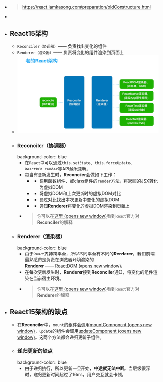 - > https://react.iamkasong.com/preparation/oldConstructure.html
-
- ## React15架构
	- `Reconciler（协调器）`—— 负责找出变化的组件
	- `Renderer（渲染器）`—— 负责将变化的组件渲染到页面上
	- ![image.png](../assets/image_1717684136749_0.png)
	- ### Reconciler（协调器）
	  background-color:: blue
		- 在`React`中可以通过`this.setState`、`this.forceUpdate`、`ReactDOM.render`等API触发更新。
		- 每当有更新发生时，**Reconciler**会做如下工作：
			- - 调用函数组件、或class组件的`render`方法，将返回的JSX转化为虚拟DOM
			- - 将虚拟DOM和上次更新时的虚拟DOM对比
			- - 通过对比找出本次更新中变化的虚拟DOM
			- - 通知**Renderer**将变化的虚拟DOM渲染到页面上
		- > 你可以在[这里 (opens new window)](https://zh-hans.reactjs.org/docs/codebase-overview.html#reconcilers)看到`React`官方对**Reconciler**的解释
	- ### Renderer（渲染器）
	  background-color:: blue
		- 由于`React`支持跨平台，所以不同平台有不同的**Renderer**。我们前端最熟悉的是负责在浏览器环境渲染的**Renderer** —— [ReactDOM (opens new window)](https://www.npmjs.com/package/react-dom)。
		- 在每次更新发生时，**Renderer**接到**Reconciler**通知，将变化的组件渲染在当前宿主环境。
		- > 你可以在[这里 (opens new window)](https://zh-hans.reactjs.org/docs/codebase-overview.html#renderers)看到`React`官方对**Renderer**的解释
- ## React15架构的缺点
	- 在**Reconciler**中，`mount`的组件会调用[mountComponent (opens new window)](https://github.com/facebook/react/blob/15-stable/src/renderers/dom/shared/ReactDOMComponent.js#L498)，`update`的组件会调用[updateComponent (opens new window)](https://github.com/facebook/react/blob/15-stable/src/renderers/dom/shared/ReactDOMComponent.js#L877)。这两个方法都会递归更新子组件。
	- ### 递归更新的缺点
	  background-color:: blue
		- 由于递归执行，所以更新一旦开始，**中途就无法中断**。当层级很深时，递归更新时间超过了16ms，用户交互就会卡顿。